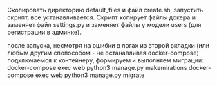 Скопировать директорию default_files и файл create.sh, запустить скрипт, все устанавливается.
Скрипт копирует файлы докера и заменяет файл settings.py и заменяет файлы у модели users (для регистрации в админке).

после запуска, несмотря на ошибки в логах из второй вкладки (или любым другим спопособом - не останавливая docker-compose) подключаемся к контейнеру, формируем и выполняем миграции:
    docker-compose exec web python3 manage.py makemirations
    docker-compose exec web python3 manage.py migrate




